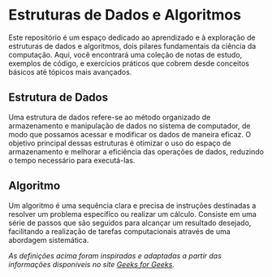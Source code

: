 # Estruturas de Dados e Algoritmos
Este repositório é um espaço dedicado ao aprendizado e à exploração de estruturas de dados e algoritmos, dois pilares fundamentais da ciência da computação. Aqui, você encontrará uma coleção de notas de estudo, exemplos de código, e exercícios práticos que cobrem desde conceitos básicos até tópicos mais avançados.

## Estrutura de Dados
Uma estrutura de dados refere-se ao método organizado de armazenamento e manipulação de dados no sistema de computador, de modo que possamos acessar e modificar os dados de maneira eficaz. O objetivo principal dessas estruturas é otimizar o uso do espaço de armazenamento e melhorar a eficiência das operações de dados, reduzindo o tempo necessário para executá-las.

## Algoritmo
Um algoritmo é uma sequência clara e precisa de instruções destinadas a resolver um problema específico ou realizar um cálculo. Consiste em uma série de passos que são seguidos para alcançar um resultado desejado, facilitando a realização de tarefas computacionais através de uma abordagem sistemática.

_As definições acima foram inspiradas e adaptadas a partir das informações disponíveis no site [Geeks for Geeks](https://www.geeksforgeeks.org/)._
